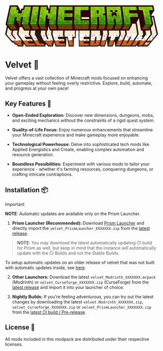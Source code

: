 ![](/config/fancymenu/assets/velvet_edition.png)

# Velvet 🍰

Velvet offers a vast collection of Minecraft mods focused on enhancing your gameplay without feeling overly restrictive. Explore, build, automate, and progress at your own pace!

## Key Features 🌟

- **Open-Ended Exploration:** Discover new dimensions, dungeons, mobs, and exciting mechanics without the constraints of a rigid quest system.

- **Quality-of-Life Focus:** Enjoy numerous enhancements that streamline your Minecraft experience and make gameplay more enjoyable.

- **Technological Powerhouse:** Delve into sophisticated tech mods like Applied Energistics and Create, enabling complex automation and resource generation.

- **Boundless Possibilities:** Experiment with various mods to tailor your experience - whether it's farming resources, conquering dungeons, or crafting intricate contraptions.

## Installation 📦

> [!IMPORTANT]
> **NOTE**: Automatic updates are available only on the Prism Launcher.

1. **Prism Launcher (Recommended):** Download [Prism Launcher](https://prismlauncher.org) and directly import the `velvet_PrismLauncher_XXXXXXX.zip` from the [latest release](https://github.com/checksumdev/velvet/releases/latest).
> **NOTE**: You may download the latest automatically updating CI build for Prism as well, but keep in mind that the instance will automatically update with the CI Builds and not the Stable Builds.

To setup automatic updates on an older release of velvet that was not built with automatic updates inside, see [here](https://github.com/checksumdev/velvet/blob/stable/docs/automatic-updates.md).

2. **Other Launchers:** Download the latest `velvet_Modrinth_XXXXXXX.mrpack` (Modrinth) or `velvet_Curseforge_XXXXXXX.zip` (CurseForge) from the [latest release](https://github.com/checksumdev/velvet/releases/latest) and import it into your launcher of choice.

3. **Nightly Builds:** If you're feeling adventurous, you can try out the latest changes by downloading the latest `velvet.Modrinth_XXXXXXX.zip`, `velvet_Curseforge_XXXXXXX.zip` or `velvet_PrismLauncher_XXXXXXX.zip` from the [latest CI build / Pre-release](https://github.com/checksumdev/velvet/actions/workflows/releasepleasebuild.yml).

## License 📜

All mods included in this modpack are distributed under their respective licenses.
